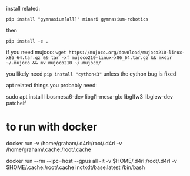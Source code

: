 install related:

`pip install "gymnasium[all]" minari gymnasium-robotics`

then

`pip install -e .`

if you need mujoco:
`wget https://mujoco.org/download/mujoco210-linux-x86_64.tar.gz && tar -xf mujoco210-linux-x86_64.tar.gz && mkdir ~/.mujoco && mv mujoco210 ~/.mujoco/`

you likely need `pip install "cython<3"` unless the cython bug is fixed


apt related things you probably need:

sudo apt install libosmesa6-dev libgl1-mesa-glx libglfw3 libglew-dev patchelf




# to run with docker

docker run -v /home/graham/.d4rl:/root/.d4rl -v /home/graham/.cache:/root/.cache

docker run --rm --ipc=host --gpus all -it -v $HOME/.d4rl:/root/.d4rl -v $HOME/.cache:/root/.cache inctxdt/base:latest /bin/bash